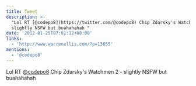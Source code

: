 ```yaml
---
title: Tweet
description: >-
  "Lol RT [@codepo8](https://twitter.com/@codepo8) Chip Zdarsky's Watchmen 2 -
  slightly NSFW but buahahahah "
date: '2012-01-25T07:01:12+00:00'
links:
  - 'http://www.warrenellis.com/?p=13655'
mentions:
  - '@codepo8'
---
```

Lol RT [@codepo8](https://twitter.com/@codepo8) Chip Zdarsky's Watchmen 2 - slightly NSFW but buahahahah 

